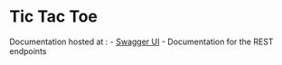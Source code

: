 # Tic Tac Toe

Documentation hosted at : - [Swagger UI](http://localhost:8080/swagger-ui/) - Documentation for the REST endpoints